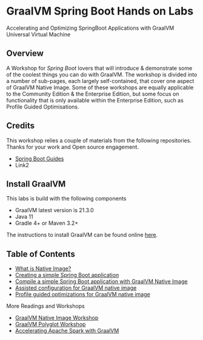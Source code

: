 # GraalVM Spring Boot Hands on Labs
Accelerating and Optimizing SpringBoot Applications with GraalVM Universal Virtual Machine
## Overview
A Workshop for *Spring Boot*  lovers that will introduce & demonstrate some of the coolest things you can do with GraalVM.
The workshop is divided into a number of sub-pages, each largely self-contained, that cover one aspect of GraalVM Native Image. Some of these workshops are equally applicable to the Community Edition & the Enterprise Edition, but some focus on functionality that is only available within the Enterprise Edition, such as Profile Guided Optimisations.


## Credits
This workshop relies a couple of materials from the following repositories. Thanks for your work and Open source engagement.
* [Spring Boot Guides](https://spring.io/guides/gs/spring-boot/)
* Link2


## Install GraalVM
This labs is build with the following components
* GraalVM latest version is 21.3.0 
* Java 11
* Gradle 4+ or Maven 3.2+

The instructions to install GraalVM can be found online [here](https://docs.oracle.com/en/graalvm/enterprise/21/docs/getting-started/#install-graalvm-enterprise).


## Table of Contents

* [What is Native Image?](./0/)
* [Creating a simple Spring Boot application](./1/)
* [Compile a simple Spring Boot application with GraalVM Native Image](./2/)
* [Assisted configuration for GraalVM native image](./3/)
* [Profile guided optimizations for GraalVM native image](./4/)

More Readings and Workshops
* [GraalVM Native Image Workshop](https://github.com/krisfoster/Native-Image-Workshop)
* [GraalVM Polyglot Workshop](https://github.com/nelvadas/GraalVM-Polyglot-Labs)
* [Accelerating Apache Spark with GraalVM](https://github.com/nelvadas/spark-with-graalvm)
